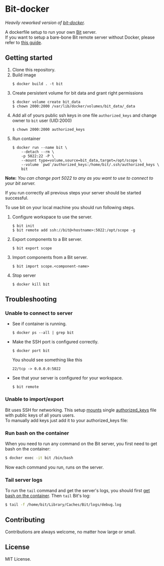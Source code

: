 # Bit-docker
_Heavily reworked version of [bit-docker](https://github.com/teambit/bit-docker)._

A dockerfile setup to run your own [Bit](https://www.github.com/teambit/bit) server.  
If you want to setup a bare-bone Bit remote server without Docker, please refer to [this guide](https://docs.bit.dev/docs/bit-server).

## Getting started

1. Clone this repository.  
1. Build image  
    ```shell script
    $ docker build . -t bit
   ```
1. Create persistent volume for bit data and grant right permissions
    ```shell script
    $ docker volume create bit_data
    $ chown 2000:2000 /var/lib/docker/volumes/bit_data/_data 
    ```
1. Add all of yours public ssh keys in one file `authorized_keys` and change owner to `bit` user (UID:2000)
    ```shell script
    $ chown 2000:2000 authorized_keys
    ```   
1. Run container
    ```shell script       
    $ docker run --name bit \
        --detach --rm \
        -p 5022:22 -P \
        --mount type=volume,source=bit_data,target=/opt/scope \
        --volume `pwd`/authorized_keys:/home/bit/.ssh/authorized_keys \
        bit
    ```
**Note:** *You can change port 5022 to any as you want to use to connect to your bit server.*

If you run correctly all previous steps your server should be started successful.

To use bit on your local machine you should run following steps.   
1. Configure workspace to use the server.  
    ```shell script
    $ bit init
    $ bit remote add ssh://bit@<hostname>:5022:/opt/scope -g
    ```
1. Export components to a Bit server.  
    ```shell script
    $ bit export scope
    ```
1. Import components from a Bit server.  
    ```shell script
    $ bit import scope.<component-name>
    ````
1. Stop server  
    ```shell script
    $ docker kill bit
    ```

## Troubleshooting

### Unable to connect to server

- See if container is running.  
    ```shell script
    $ docker ps --all | grep bit
    ```
- Make the SSH port is configured correctly.  
    ```shell script
    $ docker port bit
    ```
  You should see something like this
  ```
  22/tcp -> 0.0.0.0:5022    
  ```
- See that your server is configured for your workspace.  
    ```shell script
    $ bit remote
    ```
    
### Unable to import/export

Bit uses SSH for networking. This setup [mounts](http://github.com/dmitry-kovalev/bit-docker/blob/master/README.md#L29) single [authorized_keys](https://www.ssh.com/ssh/authorized_keys/) 
file with public keys of all yours users.  
To manually add keys just add it to your authorized_keys file:

### Run bash on the container

When you need to run any command on the Bit server, you first need to get bash on the container:

```sh
$ docker exec -it bit /bin/bash
```

Now each command you run, runs on the server.

### Tail server logs

To run the `tail` command and get the server's logs, you should first [get bash on the container](#run-bash-on-the-container). Then `tail` Bit's log:

```sh
$ tail -f /home/bit/Library/Caches/Bit/logs/debug.log
```

## Contributing

Contributions are always welcome, no matter how large or small.

## License

MIT License.

